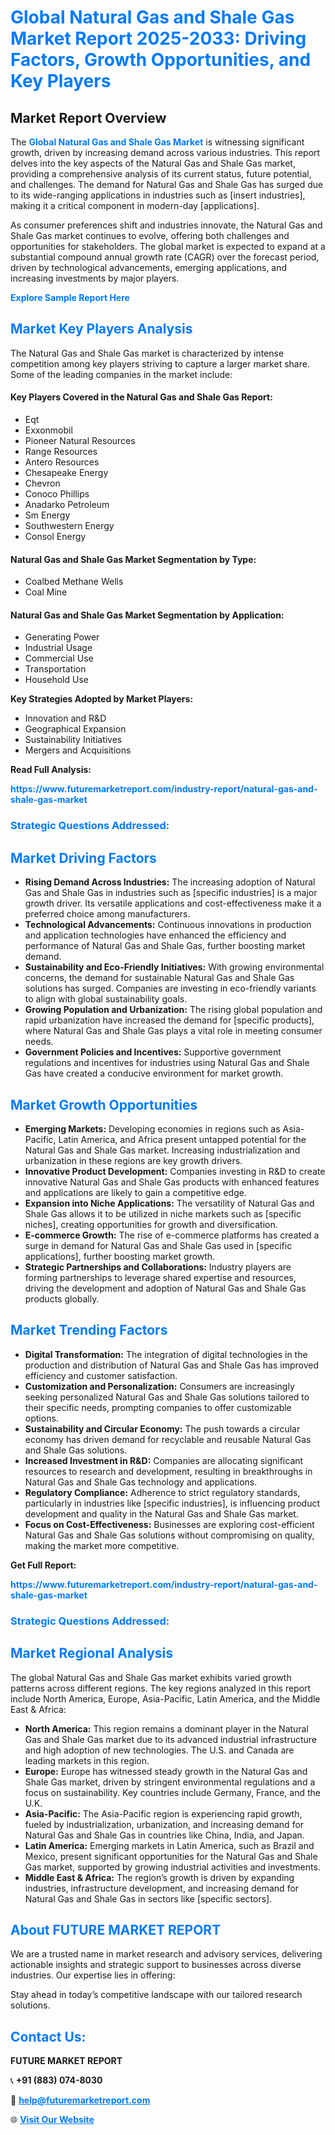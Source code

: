 <h1 style="color: #007BFF;">Global Natural Gas and Shale Gas Market Report 2025-2033: Driving Factors, Growth Opportunities, and Key Players</h1>

<section id="overview">
<h2>Market Report Overview</h2>
<p>The <a href="https://www.futuremarketreport.com/industry-report/natural-gas-and-shale-gas-market" style="color: #007BFF; text-decoration: none;"><strong>Global Natural Gas and Shale Gas Market</strong></a> is witnessing significant growth, driven by increasing demand across various industries. This report delves into the key aspects of the Natural Gas and Shale Gas market, providing a comprehensive analysis of its current status, future potential, and challenges. The demand for Natural Gas and Shale Gas has surged due to its wide-ranging applications in industries such as [insert industries], making it a critical component in modern-day [applications].</p>
<p>As consumer preferences shift and industries innovate, the Natural Gas and Shale Gas market continues to evolve, offering both challenges and opportunities for stakeholders. The global market is expected to expand at a substantial compound annual growth rate (CAGR) over the forecast period, driven by technological advancements, emerging applications, and increasing investments by major players.</p>
</section>

<section id="overview">
<p><a href="https://www.futuremarketreport.com/request-sample/reportId=31195" style="color: #007BFF; text-decoration: none;"><strong>Explore Sample Report Here</strong></a></p>
</section>

<section id="key-players">
<h2 style="color: #007BFF;">Market Key Players Analysis</h2>
<p>The Natural Gas and Shale Gas market is characterized by intense competition among key players striving to capture a larger market share. Some of the leading companies in the market include:</p>
<h4>Key Players Covered in the Natural Gas and Shale Gas Report:</h4>
<ul><li>Eqt</li><li>Exxonmobil</li><li>Pioneer Natural Resources</li><li>Range Resources</li><li>Antero Resources</li><li>Chesapeake Energy</li><li>Chevron</li><li>Conoco Phillips</li><li>Anadarko Petroleum</li><li>Sm Energy</li><li>Southwestern Energy</li><li>Consol Energy</li></ul>
<h4>Natural Gas and Shale Gas Market Segmentation by Type:</h4>
<ul><li>Coalbed Methane Wells</li><li>Coal Mine</li></ul>

<h4>Natural Gas and Shale Gas Market Segmentation by Application:</h4>
<ul><li>Generating Power</li><li>Industrial Usage</li><li>Commercial Use</li><li>Transportation</li><li>Household Use</li></ul>
<p><strong>Key Strategies Adopted by Market Players:</strong></p>
<ul>
<li>Innovation and R&D</li>
<li>Geographical Expansion</li>
<li>Sustainability Initiatives</li>
<li>Mergers and Acquisitions</li>
</ul>
</section>

<section>
<p><strong>Read Full Analysis: </strong></p><a href="https://www.futuremarketreport.com/industry-report/natural-gas-and-shale-gas-market" style="color: #007BFF; text-decoration: none;"><strong>https://www.futuremarketreport.com/industry-report/natural-gas-and-shale-gas-market</strong></a>
<h3 style="color: #007BFF;">Strategic Questions Addressed:</h3>
</section>

<section id="driving-factors">
<h2 style="color: #007BFF;">Market Driving Factors</h2>
<ul>
<li><strong>Rising Demand Across Industries:</strong> The increasing adoption of Natural Gas and Shale Gas in industries such as [specific industries] is a major growth driver. Its versatile applications and cost-effectiveness make it a preferred choice among manufacturers.</li>
<li><strong>Technological Advancements:</strong> Continuous innovations in production and application technologies have enhanced the efficiency and performance of Natural Gas and Shale Gas, further boosting market demand.</li>
<li><strong>Sustainability and Eco-Friendly Initiatives:</strong> With growing environmental concerns, the demand for sustainable Natural Gas and Shale Gas solutions has surged. Companies are investing in eco-friendly variants to align with global sustainability goals.</li>
<li><strong>Growing Population and Urbanization:</strong> The rising global population and rapid urbanization have increased the demand for [specific products], where Natural Gas and Shale Gas plays a vital role in meeting consumer needs.</li>
<li><strong>Government Policies and Incentives:</strong> Supportive government regulations and incentives for industries using Natural Gas and Shale Gas have created a conducive environment for market growth.</li>
</ul>
</section>

<section id="growth-opportunities">
<h2 style="color: #007BFF;">Market Growth Opportunities</h2>
<ul>
<li><strong>Emerging Markets:</strong> Developing economies in regions such as Asia-Pacific, Latin America, and Africa present untapped potential for the Natural Gas and Shale Gas market. Increasing industrialization and urbanization in these regions are key growth drivers.</li>
<li><strong>Innovative Product Development:</strong> Companies investing in R&D to create innovative Natural Gas and Shale Gas products with enhanced features and applications are likely to gain a competitive edge.</li>
<li><strong>Expansion into Niche Applications:</strong> The versatility of Natural Gas and Shale Gas allows it to be utilized in niche markets such as [specific niches], creating opportunities for growth and diversification.</li>
<li><strong>E-commerce Growth:</strong> The rise of e-commerce platforms has created a surge in demand for Natural Gas and Shale Gas used in [specific applications], further boosting market growth.</li>
<li><strong>Strategic Partnerships and Collaborations:</strong> Industry players are forming partnerships to leverage shared expertise and resources, driving the development and adoption of Natural Gas and Shale Gas products globally.</li>
</ul>
</section>

<section id="trending-factors">
<h2 style="color: #007BFF;">Market Trending Factors</h2>
<ul>
<li><strong>Digital Transformation:</strong> The integration of digital technologies in the production and distribution of Natural Gas and Shale Gas has improved efficiency and customer satisfaction.</li>
<li><strong>Customization and Personalization:</strong> Consumers are increasingly seeking personalized Natural Gas and Shale Gas solutions tailored to their specific needs, prompting companies to offer customizable options.</li>
<li><strong>Sustainability and Circular Economy:</strong> The push towards a circular economy has driven demand for recyclable and reusable Natural Gas and Shale Gas solutions.</li>
<li><strong>Increased Investment in R&D:</strong> Companies are allocating significant resources to research and development, resulting in breakthroughs in Natural Gas and Shale Gas technology and applications.</li>
<li><strong>Regulatory Compliance:</strong> Adherence to strict regulatory standards, particularly in industries like [specific industries], is influencing product development and quality in the Natural Gas and Shale Gas market.</li>
<li><strong>Focus on Cost-Effectiveness:</strong> Businesses are exploring cost-efficient Natural Gas and Shale Gas solutions without compromising on quality, making the market more competitive.</li>
</ul>
</section>

<section>
<p><strong>Get Full Report: </strong></p><a href="https://www.futuremarketreport.com/industry-report/natural-gas-and-shale-gas-market" style="color: #007BFF; text-decoration: none;"><strong>https://www.futuremarketreport.com/industry-report/natural-gas-and-shale-gas-market</strong></a>
<h3 style="color: #007BFF;">Strategic Questions Addressed:</h3>
</section>


<section id="regional-analysis">
<h2 style="color: #007BFF;">Market Regional Analysis</h2>
<p>The global Natural Gas and Shale Gas market exhibits varied growth patterns across different regions. The key regions analyzed in this report include North America, Europe, Asia-Pacific, Latin America, and the Middle East & Africa:</p>
<ul>
<li><strong>North America:</strong> This region remains a dominant player in the Natural Gas and Shale Gas market due to its advanced industrial infrastructure and high adoption of new technologies. The U.S. and Canada are leading markets in this region.</li>
<li><strong>Europe:</strong> Europe has witnessed steady growth in the Natural Gas and Shale Gas market, driven by stringent environmental regulations and a focus on sustainability. Key countries include Germany, France, and the U.K.</li>
<li><strong>Asia-Pacific:</strong> The Asia-Pacific region is experiencing rapid growth, fueled by industrialization, urbanization, and increasing demand for Natural Gas and Shale Gas in countries like China, India, and Japan.</li>
<li><strong>Latin America:</strong> Emerging markets in Latin America, such as Brazil and Mexico, present significant opportunities for the Natural Gas and Shale Gas market, supported by growing industrial activities and investments.</li>
<li><strong>Middle East & Africa:</strong> The region’s growth is driven by expanding industries, infrastructure development, and increasing demand for Natural Gas and Shale Gas in sectors like [specific sectors].</li>
</ul>
</section>

<footer>
<h2 style="color: #007BFF;">About FUTURE MARKET REPORT</h2>
<p>We are a trusted name in market research and advisory services, delivering actionable insights and strategic support to businesses across diverse industries. Our expertise lies in offering:</p>

<p>Stay ahead in today’s competitive landscape with our tailored research solutions.</p>

<h2 style="color: #007BFF;">Contact Us:</h2>
<p><strong>FUTURE MARKET REPORT</strong></p>
<p>📞 <strong>+91 (883) 074-8030</strong></p>
<p>📧 <strong><a href="mailto:help@futuremarketreport.com" style="color: #007BFF;">help@futuremarketreport.com</a></strong></p>
<p>🌐 <strong><a href="https://www.futuremarketreport.com/" style="color: #007BFF;">Visit Our Website</a></strong></p>
</footer>